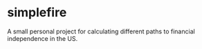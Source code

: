 # simplefire
   A small personal project for calculating different paths to 
   financial independence in the US.
   